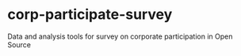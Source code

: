 # corp-participate-survey
Data and analysis tools for survey on corporate participation in Open Source

